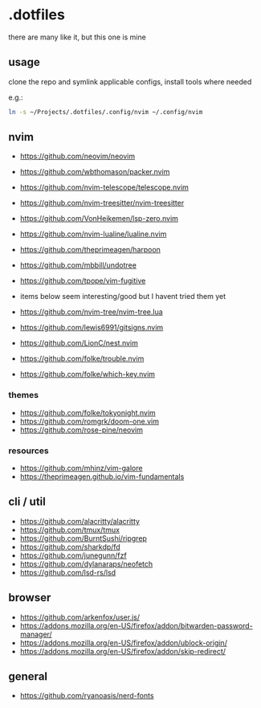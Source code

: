 # .dotfiles

there are many like it, but this one is mine

## usage

clone the repo and symlink applicable configs, install tools where needed

e.g.:

```sh
ln -s ~/Projects/.dotfiles/.config/nvim ~/.config/nvim
```

## nvim

- https://github.com/neovim/neovim
- https://github.com/wbthomason/packer.nvim
- https://github.com/nvim-telescope/telescope.nvim
- https://github.com/nvim-treesitter/nvim-treesitter
- https://github.com/VonHeikemen/lsp-zero.nvim
- https://github.com/nvim-lualine/lualine.nvim
- https://github.com/theprimeagen/harpoon
- https://github.com/mbbill/undotree
- https://github.com/tpope/vim-fugitive

- items below seem interesting/good but I havent tried them yet
- https://github.com/nvim-tree/nvim-tree.lua
- https://github.com/lewis6991/gitsigns.nvim
- https://github.com/LionC/nest.nvim
- https://github.com/folke/trouble.nvim
- https://github.com/folke/which-key.nvim

### themes

- https://github.com/folke/tokyonight.nvim
- https://github.com/romgrk/doom-one.vim
- https://github.com/rose-pine/neovim

### resources

- https://github.com/mhinz/vim-galore
- https://theprimeagen.github.io/vim-fundamentals

## cli / util

- https://github.com/alacritty/alacritty
- https://github.com/tmux/tmux
- https://github.com/BurntSushi/ripgrep
- https://github.com/sharkdp/fd
- https://github.com/junegunn/fzf
- https://github.com/dylanaraps/neofetch
- https://github.com/lsd-rs/lsd

## browser

- https://github.com/arkenfox/user.js/
- https://addons.mozilla.org/en-US/firefox/addon/bitwarden-password-manager/
- https://addons.mozilla.org/en-US/firefox/addon/ublock-origin/
- https://addons.mozilla.org/en-US/firefox/addon/skip-redirect/

## general
- https://github.com/ryanoasis/nerd-fonts

